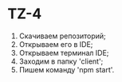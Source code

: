 # TZ-4

1) Скачиваем репозиторий;
2) Открываем его в IDE;
3) Открываем терминал IDE;
4) Заходим в папку 'client';
5) Пишем команду 'npm start'.